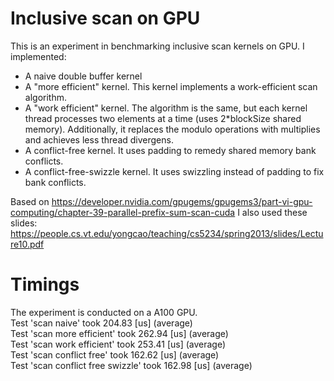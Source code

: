 # Inclusive scan on GPU

This is an experiment in benchmarking inclusive scan kernels on GPU.
I implemented:
- A naive double buffer kernel
- A "more efficient" kernel. This kernel implements a work-efficient scan algorithm.
- A "work efficient" kernel. The algorithm is the same, but each kernel thread processes 
two elements at a time (uses 2*blockSize shared memory). Additionally, it replaces the 
modulo operations with multiplies and achieves less thread divergens.
- A conflict-free kernel. It uses padding to remedy shared memory bank conflicts.
- A conflict-free-swizzle kernel. It uses swizzling instead of padding to fix bank conflicts.

Based on
https://developer.nvidia.com/gpugems/gpugems3/part-vi-gpu-computing/chapter-39-parallel-prefix-sum-scan-cuda
I also used these slides:
https://people.cs.vt.edu/yongcao/teaching/cs5234/spring2013/slides/Lecture10.pdf


# Timings
The experiment is conducted on a A100 GPU.  
Test 'scan naive' took 204.83 [us] (average)  
Test 'scan more efficient' took 262.94 [us] (average)  
Test 'scan work efficient' took 253.41 [us] (average)  
Test 'scan conflict free' took 162.62 [us] (average)  
Test 'scan conflict free swizzle' took 162.98 [us] (average)  
